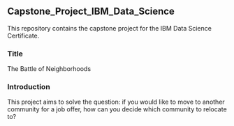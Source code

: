 ## Capstone_Project_IBM_Data_Science
This repository contains the capstone project for the IBM Data Science Certificate.

### Title
The Battle of Neighborhoods

### Introduction
This project aims to solve the question: if you would like to move to another community for a job offer, how can you decide which community to relocate to?
